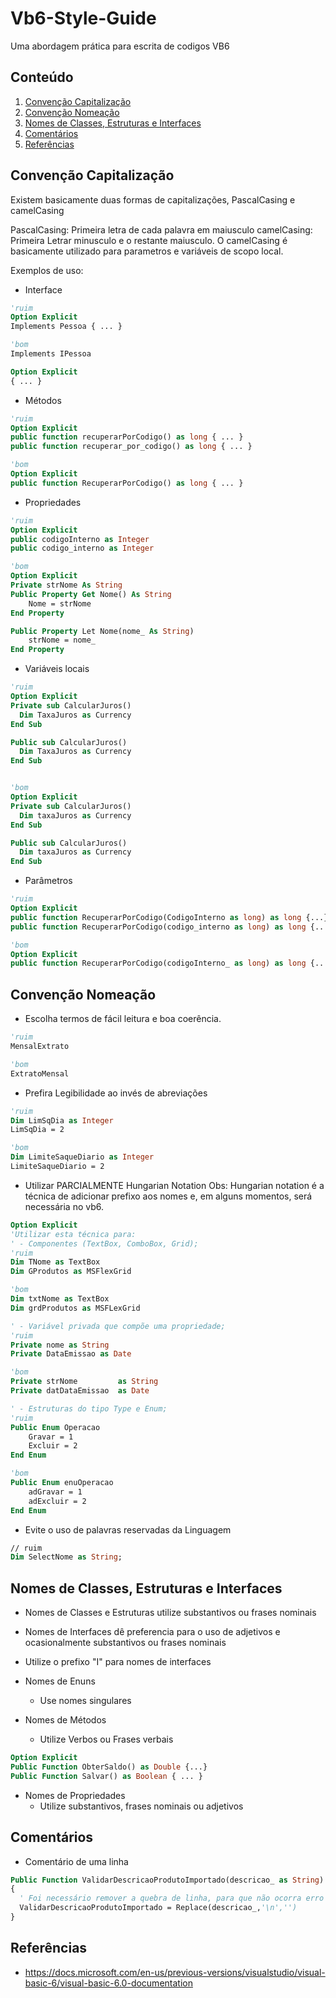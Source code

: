 # Vb6-Style-Guide
Uma abordagem prática para escrita de codigos VB6

## Conteúdo

1. [Convenção Capitalização](#convenção-capitalização)
1. [Convenção Nomeação](#convenção-nomeação)
1. [Nomes de Classes, Estruturas e Interfaces](#nomes-de-classes-estruturas-e-interfaces)
1. [Comentários](#comentários)
1. [Referências](#referências)

## Convenção Capitalização

Existem basicamente duas formas de capitalizações, PascalCasing e camelCasing

PascalCasing: Primeira letra de cada palavra em maiusculo
camelCasing: Primeira Letrar minusculo e o restante maiusculo. O camelCasing é basicamente utilizado para parametros e variáveis de scopo local.

Exemplos de uso:
- Interface
```vb
'ruim
Option Explicit
Implements Pessoa { ... }

'bom 
Implements IPessoa

Option Explicit
{ ... }
```

- Métodos
```vb
'ruim 
Option Explicit
public function recuperarPorCodigo() as long { ... }
public function recuperar_por_codigo() as long { ... }

'bom 
Option Explicit
public function RecuperarPorCodigo() as long { ... }
```

- Propriedades 
```vb
'ruim
Option Explicit
public codigoInterno as Integer
public codigo_interno as Integer

'bom
Option Explicit
Private strNome As String
Public Property Get Nome() As String
    Nome = strNome
End Property

Public Property Let Nome(nome_ As String)
    strNome = nome_
End Property

```

- Variáveis locais 
```vb
'ruim
Option Explicit
Private sub CalcularJuros()
  Dim TaxaJuros as Currency
End Sub

Public sub CalcularJuros()
  Dim TaxaJuros as Currency
End Sub


'bom
Option Explicit
Private sub CalcularJuros()
  Dim taxaJuros as Currency
End Sub

Public sub CalcularJuros()
  Dim taxaJuros as Currency
End Sub

```

- Parâmetros 
```vb
'ruim
Option Explicit
public function RecuperarPorCodigo(CodigoInterno as long) as long {...}
public function RecuperarPorCodigo(codigo_interno as long) as long {...}

'bom
Option Explicit
public function RecuperarPorCodigo(codigoInterno_ as long) as long {...}
```

## Convenção Nomeação

- Escolha termos de fácil leitura e boa coerência.

```vb
'ruim 
MensalExtrato

'bom
ExtratoMensal
```

- Prefira Legibilidade ao invés de abreviações
```vb
'ruim 
Dim LimSqDia as Integer
LimSqDia = 2

'bom 
Dim LimiteSaqueDiario as Integer
LimiteSaqueDiario = 2
```

- Utilizar PARCIALMENTE Hungarian Notation
Obs: Hungarian notation é a técnica de adicionar prefixo aos nomes e, em alguns momentos, será necessária no vb6.

```vb
Option Explicit
'Utilizar esta técnica para:
' - Componentes (TextBox, ComboBox, Grid);
'ruim
Dim TNome as TextBox
Dim GProdutos as MSFlexGrid

'bom
Dim txtNome as TextBox
Dim grdProdutos as MSFLexGrid

' - Variável privada que compõe uma propriedade;
'ruim
Private nome as String
Private DataEmissao as Date

'bom 
Private strNome         as String
Private datDataEmissao  as Date

' - Estruturas do tipo Type e Enum;
'ruim
Public Enum Operacao
    Gravar = 1
    Excluir = 2
End Enum

'bom
Public Enum enuOperacao
    adGravar = 1
    adExcluir = 2
End Enum
```

- Evite o uso de palavras reservadas da Linguagem
```vb
// ruim
Dim SelectNome as String;
```
## Nomes de Classes, Estruturas e Interfaces

- Nomes de Classes e Estruturas utilize substantivos ou frases nominais 
- Nomes de Interfaces dê preferencia para o uso de adjetivos e ocasionalmente substantivos ou frases nominais 
- Utilize o prefixo "I" para nomes de interfaces
- Nomes de Enuns
	* Use nomes singulares

- Nomes de Métodos
	* Utilize Verbos ou Frases verbais

```vb
Option Explicit
Public Function ObterSaldo() as Double {...}
Public Function Salvar() as Boolean { ... }
```

- Nomes de Propriedades
	* Utilize substantivos, frases nominais ou adjetivos

## Comentários
- Comentário de uma linha
```vb
Public Function ValidarDescricaoProdutoImportado(descricao_ as String) as String
{
  ' Foi necessário remover a quebra de linha, para que não ocorra erro ao Exportar Carga de produtos para o PDV 	
  ValidarDescricaoProdutoImportado = Replace(descricao_,'\n','')
}
```

## Referências
* https://docs.microsoft.com/en-us/previous-versions/visualstudio/visual-basic-6/visual-basic-6.0-documentation
